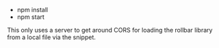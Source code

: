 - npm install
- npm start

This only uses a server to get around CORS for loading the rollbar library from a local file via the
snippet.
